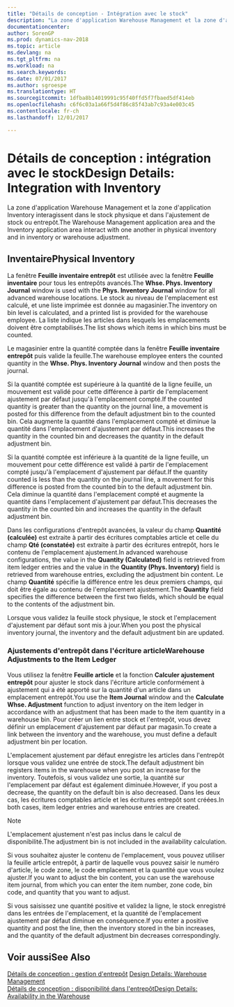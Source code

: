 ```yaml
---
title: "Détails de conception - Intégration avec le stock"
description: "La zone d'application Warehouse Management et la zone d'application Inventory interagissent dans le stock physique et dans l'ajustement de stock ou entrepôt."
documentationcenter: 
author: SorenGP
ms.prod: dynamics-nav-2018
ms.topic: article
ms.devlang: na
ms.tgt_pltfrm: na
ms.workload: na
ms.search.keywords: 
ms.date: 07/01/2017
ms.author: sgroespe
ms.translationtype: HT
ms.sourcegitcommit: 1dfba8b14019991c95f40ffd5f7fbaed5df414eb
ms.openlocfilehash: c6f6c03a1a66f5d4f86c85f43ab7c93a4e003c45
ms.contentlocale: fr-ch
ms.lasthandoff: 12/01/2017

---
```

# <a name="design-details-integration-with-inventory"></a><span data-ttu-id="6ad68-103">Détails de conception : intégration avec le stock</span><span class="sxs-lookup"><span data-stu-id="6ad68-103">Design Details: Integration with Inventory</span></span>
<span data-ttu-id="6ad68-104">La zone d'application Warehouse Management et la zone d'application Inventory interagissent dans le stock physique et dans l'ajustement de stock ou entrepôt.</span><span class="sxs-lookup"><span data-stu-id="6ad68-104">The Warehouse Management application area and the Inventory application area interact with one another in physical inventory and in inventory or warehouse adjustment.</span></span>  
  
## <a name="physical-inventory"></a><span data-ttu-id="6ad68-105">Inventaire</span><span class="sxs-lookup"><span data-stu-id="6ad68-105">Physical Inventory</span></span>  
 <span data-ttu-id="6ad68-106">La fenêtre **Feuille inventaire entrepôt** est utilisée avec la fenêtre **Feuille inventaire** pour tous les entrepôts avancés.</span><span class="sxs-lookup"><span data-stu-id="6ad68-106">The **Whse. Phys. Inventory Journal** window is used with the **Phys. Inventory Journal** window for all advanced warehouse locations.</span></span> <span data-ttu-id="6ad68-107">Le stock au niveau de l'emplacement est calculé, et une liste imprimée est donnée au magasinier.</span><span class="sxs-lookup"><span data-stu-id="6ad68-107">The inventory on bin level is calculated, and a printed list is provided for the warehouse employee.</span></span> <span data-ttu-id="6ad68-108">La liste indique les articles dans lesquels les emplacements doivent être comptabilisés.</span><span class="sxs-lookup"><span data-stu-id="6ad68-108">The list shows which items in which bins must be counted.</span></span>  
  
 <span data-ttu-id="6ad68-109">Le magasinier entre la quantité comptée dans la fenêtre **Feuille inventaire entrepôt** puis valide la feuille.</span><span class="sxs-lookup"><span data-stu-id="6ad68-109">The warehouse employee enters the counted quantity in the **Whse. Phys. Inventory Journal** window and then posts the journal.</span></span>  
  
 <span data-ttu-id="6ad68-110">Si la quantité comptée est supérieure à la quantité de la ligne feuille, un mouvement est validé pour cette différence à partir de l'emplacement ajustement par défaut jusqu'à l'emplacement compté.</span><span class="sxs-lookup"><span data-stu-id="6ad68-110">If the counted quantity is greater than the quantity on the journal line, a movement is posted for this difference from the default adjustment bin to the counted bin.</span></span> <span data-ttu-id="6ad68-111">Cela augmente la quantité dans l'emplacement compté et diminue la quantité dans l'emplacement d'ajustement par défaut.</span><span class="sxs-lookup"><span data-stu-id="6ad68-111">This increases the quantity in the counted bin and decreases the quantity in the default adjustment bin.</span></span>  
  
 <span data-ttu-id="6ad68-112">Si la quantité comptée est inférieure à la quantité de la ligne feuille, un mouvement pour cette différence est validé à partir de l'emplacement compté jusqu'à l'emplacement d'ajustement par défaut.</span><span class="sxs-lookup"><span data-stu-id="6ad68-112">If the quantity counted is less than the quantity on the journal line, a movement for this difference is posted from the counted bin to the default adjustment bin.</span></span> <span data-ttu-id="6ad68-113">Cela diminue la quantité dans l'emplacement compté et augmente la quantité dans l'emplacement d'ajustement par défaut.</span><span class="sxs-lookup"><span data-stu-id="6ad68-113">This decreases the quantity in the counted bin and increases the quantity in the default adjustment bin.</span></span>  
  
 <span data-ttu-id="6ad68-114">Dans les configurations d'entrepôt avancées, la valeur du champ **Quantité (calculée)** est extraite à partir des écritures comptables article et celle du champ **Qté (constatée)** est extraite à partir des écritures entrepôt, hors le contenu de l'emplacement ajustement.</span><span class="sxs-lookup"><span data-stu-id="6ad68-114">In advanced warehouse configurations, the value in the **Quantity (Calculated)** field is retrieved from item ledger entries and the value in the **Quantity (Phys. Inventory)** field is retrieved from warehouse entries, excluding the adjustment bin content.</span></span> <span data-ttu-id="6ad68-115">Le champ **Quantité** spécifie la différence entre les deux premiers champs, qui doit être égale au contenu de l'emplacement ajustement.</span><span class="sxs-lookup"><span data-stu-id="6ad68-115">The **Quantity** field specifies the difference between the first two fields, which should be equal to the contents of the adjustment bin.</span></span>  
  
 <span data-ttu-id="6ad68-116">Lorsque vous validez la feuille stock physique, le stock et l'emplacement d'ajustement par défaut sont mis à jour.</span><span class="sxs-lookup"><span data-stu-id="6ad68-116">When you post the physical inventory journal, the inventory and the default adjustment bin are updated.</span></span>  
  
### <a name="warehouse-adjustments-to-the-item-ledger"></a><span data-ttu-id="6ad68-117">Ajustements d'entrepôt dans l'écriture article</span><span class="sxs-lookup"><span data-stu-id="6ad68-117">Warehouse Adjustments to the Item Ledger</span></span>  
 <span data-ttu-id="6ad68-118">Vous utilisez la fenêtre **Feuille article** et la fonction **Calculer ajustement entrepôt** pour ajuster le stock dans l'écriture article conformément à ajustement qui a été apporté sur la quantité d'un article dans un emplacement entrepôt.</span><span class="sxs-lookup"><span data-stu-id="6ad68-118">You use the **Item Journal** window and the **Calculate Whse. Adjustment** function to adjust inventory on the item ledger in accordance with an adjustment that has been made to the item quantity in a warehouse bin.</span></span> <span data-ttu-id="6ad68-119">Pour créer un lien entre stock et l'entrepôt, vous devez définir un emplacement d'ajustement par défaut par magasin.</span><span class="sxs-lookup"><span data-stu-id="6ad68-119">To create a link between the inventory and the warehouse, you must define a default adjustment bin per location.</span></span>  
  
 <span data-ttu-id="6ad68-120">L'emplacement ajustement par défaut enregistre les articles dans l'entrepôt lorsque vous validez une entrée de stock.</span><span class="sxs-lookup"><span data-stu-id="6ad68-120">The default adjustment bin registers items in the warehouse when you post an increase for the inventory.</span></span> <span data-ttu-id="6ad68-121">Toutefois, si vous validez une sortie, la quantité sur l'emplacement par défaut est également diminuée.</span><span class="sxs-lookup"><span data-stu-id="6ad68-121">However, if you post a decrease, the quantity on the default bin is also decreased.</span></span> <span data-ttu-id="6ad68-122">Dans les deux cas, les écritures comptables article et les écritures entrepôt sont créées.</span><span class="sxs-lookup"><span data-stu-id="6ad68-122">In both cases, item ledger entries and warehouse entries are created.</span></span>  
  
> [!NOTE]  
>  <span data-ttu-id="6ad68-123">L'emplacement ajustement n'est pas inclus dans le calcul de disponibilité.</span><span class="sxs-lookup"><span data-stu-id="6ad68-123">The adjustment bin is not included in the availability calculation.</span></span>  
  
 <span data-ttu-id="6ad68-124">Si vous souhaitez ajuster le contenu de l'emplacement, vous pouvez utiliser la feuille article entrepôt, à partir de laquelle vous pouvez saisir le numéro d'article, le code zone, le code emplacement et la quantité que vous voulez ajuster.</span><span class="sxs-lookup"><span data-stu-id="6ad68-124">If you want to adjust the bin content, you can use the warehouse item journal, from which you can enter the item number, zone code, bin code, and quantity that you want to adjust.</span></span>  
  
 <span data-ttu-id="6ad68-125">Si vous saisissez une quantité positive et validez la ligne, le stock enregistré dans les entrées de l'emplacement, et la quantité de l'emplacement ajustement par défaut diminue en conséquence.</span><span class="sxs-lookup"><span data-stu-id="6ad68-125">If you enter a positive quantity and post the line, then the inventory stored in the bin increases, and the quantity of the default adjustment bin decreases correspondingly.</span></span>  
  
## <a name="see-also"></a><span data-ttu-id="6ad68-126">Voir aussi</span><span class="sxs-lookup"><span data-stu-id="6ad68-126">See Also</span></span>  
 <span data-ttu-id="6ad68-127">[Détails de conception : gestion d'entrepôt](design-details-warehouse-management.md) </span><span class="sxs-lookup"><span data-stu-id="6ad68-127">[Design Details: Warehouse Management](design-details-warehouse-management.md) </span></span>  
 [<span data-ttu-id="6ad68-128">Détails de conception : disponibilité dans l'entrepôt</span><span class="sxs-lookup"><span data-stu-id="6ad68-128">Design Details: Availability in the Warehouse</span></span>](design-details-availability-in-the-warehouse.md)
